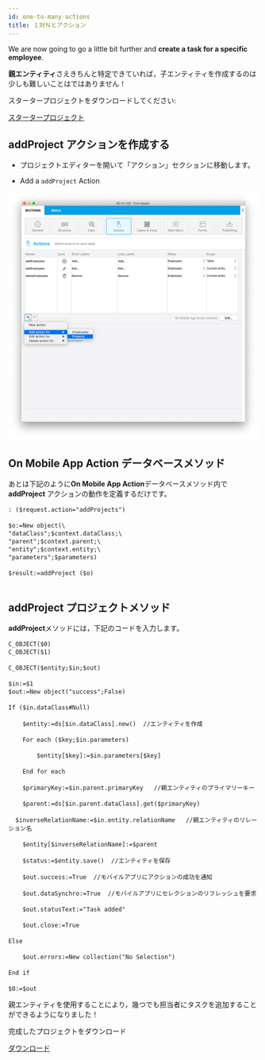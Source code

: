 ```yaml
---
id: one-to-many-actions
title: １対Ｎとアクション
---
```



We are now going to go a little bit further and **create a task for a specific employee**.

**親エンティティ**さえきちんと特定できていれば，子エンティティを作成するのは少しも難しいことはではありません！

スタータープロジェクトをダウンロードしてください:

<div className="center-button">
<a className="button button--primary"
href="https://github.com/4d-go-mobile/tutorial-RelationsActions/archive/6c649733f5efd3c799e4e04c05a85e17eeadf7f0.zip">スタータープロジェクト</a>
</div>

## addProject アクションを作成する

* プロジェクトエディターを開いて「アクション」セクションに移動します。

* Add a `addProject` Action

![addProject メソッドの作成](img/create-addProject-Method-4D-for-iOS-relation-parent-ID.png)


## On Mobile App Action データベースメソッド

あとは下記のように**On Mobile App Action**データベースメソッド内で**addProject** アクションの動作を定義するだけです。

```4d
: ($request.action="addProjects")

$o:=New object(\
"dataClass";$context.dataClass;\
"parent";$context.parent;\
"entity";$context.entity;\
"parameters";$parameters)

$result:=addProject ($o)


```

## addProject プロジェクトメソッド


**addProject**メソッドには，下記のコードを入力します。

```4d
C_OBJECT($0)
C_OBJECT($1)

C_OBJECT($entity;$in;$out)

$in:=$1
$out:=New object("success";False)

If ($in.dataClass#Null)

    $entity:=ds[$in.dataClass].new()  //エンティティを作成

    For each ($key;$in.parameters)

        $entity[$key]:=$in.parameters[$key]

    End for each 

    $primaryKey:=$in.parent.primaryKey   //親エンティティのプライマリーキー

    $parent:=ds[$in.parent.dataClass].get($primaryKey)

  $inverseRelationName:=$in.entity.relationName   //親エンティティのリレーション名

    $entity[$inverseRelationName]:=$parent

    $status:=$entity.save()  //エンティティを保存

    $out.success:=True  //モバイルアプリにアクションの成功を通知

    $out.dataSynchro:=True  //モバイルアプリにセレクションのリフレッシュを要求

    $out.statusText:="Task added"

    $out.close:=True

Else 

    $out.errors:=New collection("No Selection")

End if 

$0:=$out

```

親エンティティを使用することにより，幾つでも担当者にタスクを追加することができるようになりました！

完成したプロジェクトをダウンロード

<div className="center-button">
<a className="button button--primary"
href="https://github.com/4d-go-mobile/tutorial-RelationsActions/releases/latest/download/tutorial-RelationsActions.zip">ダウンロード</a>
</div>